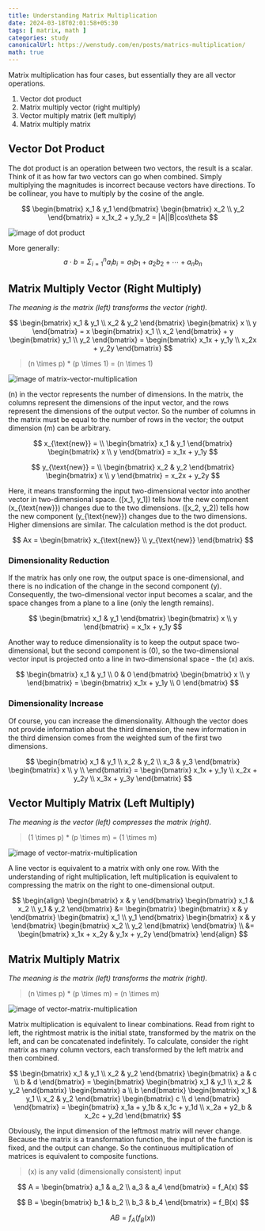 ```yaml
---
title: Understanding Matrix Multiplication
date: 2024-03-18T02:01:58+05:30
tags: [ matrix, math ]
categories: study
canonicalUrl: https://wenstudy.com/en/posts/matrics-multiplication/
math: true
---
```


Matrix multiplication has four cases, but essentially they are all vector operations.

1. Vector dot product
2. Matrix multiply vector (right multiply)
3. Vector multiply matrix (left multiply)
4. Matrix multiply matrix

<!--more-->

## Vector Dot Product

The dot product is an operation between two vectors, the result is a scalar. Think of it as how far two vectors can go when combined. Simply multiplying the magnitudes is incorrect because vectors have directions. To be collinear, you have to multiply by the cosine of the angle.

$$
\begin{bmatrix}
x_1 & y_1
\end{bmatrix}
\begin{bmatrix}
x_2 \\
y_2
\end{bmatrix}
= x_1x_2 + y_1y_2
= |A||B|cos\theta
$$

![image of dot product](/images/matrix-multiplication/dot-product.png "dot product")

More generally:
$$
a \cdot b = \Sigma_{i=1}^{n} a_ib_i = a_1b_1 + a_2b_2 + \cdots + a_nb_n
$$

## Matrix Multiply Vector (Right Multiply)

_The meaning is the matrix (left) transforms the vector (right)._

$$
\begin{bmatrix}
x_1 & y_1 \\
x_2 & y_2
\end{bmatrix}
\begin{bmatrix}
x \\
y
\end{bmatrix}
= x
\begin{bmatrix}
x_1 \\
x_2
\end{bmatrix}
+
y
\begin{bmatrix}
y_1 \\
y_2
\end{bmatrix}
= \begin{bmatrix}
x_1x + y_1y \\
x_2x + y_2y
\end{bmatrix}
$$


> \(n \times p\) * \(p \times 1\) = \(n \times 1\)

![image of matrix-vector-multiplication](/images/matrix-multiplication/m-v.png "matrix vector multiplication")

\(n\) in the vector represents the number of dimensions. In the matrix, the columns represent the dimensions of the input vector, and the rows represent the dimensions of the output vector. So the number of columns in the matrix must be equal to the number of rows in the vector; the output dimension \(m\) can be arbitrary.

$$
x_{\text{new}} = \\
\begin{bmatrix}
x_1 & y_1
\end{bmatrix}
\begin{bmatrix}
x \\
y
\end{bmatrix}
= x_1x + y_1y
$$

$$
y_{\text{new}} = \\
\begin{bmatrix}
x_2 & y_2
\end{bmatrix}
\begin{bmatrix}
x \\
y
\end{bmatrix}
= x_2x + y_2y
$$

Here, it means transforming the input two-dimensional vector into another vector in two-dimensional space. \([x_1, y_1]\) tells how the new component \(x_{\text{new}}\) changes due to the two dimensions. \([x_2, y_2]\) tells how the new component \(y_{\text{new}}\) changes due to the two dimensions. Higher dimensions are similar. The calculation method is the dot product.

$$
Ax =
\begin{bmatrix}
x_{\text{new}} \\
y_{\text{new}}
\end{bmatrix}
$$

### Dimensionality Reduction

If the matrix has only one row, the output space is one-dimensional, and there is no indication of the change in the second component \(y\). Consequently, the two-dimensional vector input becomes a scalar, and the space changes from a plane to a line (only the length remains).

$$
\begin{bmatrix}
x_1 & y_1
\end{bmatrix}
\begin{bmatrix}
x \\
y
\end{bmatrix}
= x_1x + y_1y
$$

Another way to reduce dimensionality is to keep the output space two-dimensional, but the second component is \(0\), so the two-dimensional vector input is projected onto a line in two-dimensional space - the \(x\) axis.

$$
\begin{bmatrix}
x_1 & y_1 \\
0 & 0
\end{bmatrix}
\begin{bmatrix}
x \\
y
\end{bmatrix}
= \begin{bmatrix}
x_1x + y_1y \\
0
\end{bmatrix}
$$

### Dimensionality Increase

Of course, you can increase the dimensionality. Although the vector does not provide information about the third dimension, the new information in the third dimension comes from the weighted sum of the first two dimensions.

$$
\begin{bmatrix}
x_1 & y_1 \\
x_2 & y_2 \\
x_3 & y_3
\end{bmatrix}
\begin{bmatrix}
x \\
y \\
\end{bmatrix}
= \begin{bmatrix}
x_1x + y_1y \\
x_2x + y_2y \\
x_3x + y_3y
\end{bmatrix}
$$

## Vector Multiply Matrix (Left Multiply)

_The meaning is the vector (left) compresses the matrix (right)._

> \(1 \times p\) * \(p \times m\) = \(1 \times m\)

![image of vector-matrix-multiplication](/images/matrix-multiplication/v-m.png "vector matrix multiplication")

A line vector is equivalent to a matrix with only one row. With the understanding of right multiplication, left multiplication is equivalent to compressing the matrix on the right to one-dimensional output.

$$
\begin{align}
\begin{bmatrix}
x & y
\end{bmatrix}
\begin{bmatrix}
x_1 & x_2 \\
y_1 & y_2
\end{bmatrix}
&= \begin{bmatrix}
\begin{bmatrix}
x & y
\end{bmatrix}
\begin{bmatrix}
x_1 \\
y_1
\end{bmatrix}
\begin{bmatrix}
x & y
\end{bmatrix}
\begin{bmatrix}
x_2 \\
y_2
\end{bmatrix}
\end{bmatrix} \\
&=
\begin{bmatrix}
x_1x + x_2y & y_1x + y_2y
\end{bmatrix}
\end{align}
$$

## Matrix Multiply Matrix

_The meaning is the matrix (left) transforms the matrix (right)._

> \(n \times p\) * \(p \times m\) = \(n \times m\)

![image of vector-matrix-multiplication](/images/matrix-multiplication/m-m.png "matrix matrix multiplication")

Matrix multiplication is equivalent to linear combinations. Read from right to left, the rightmost matrix is the initial state, transformed by the matrix on the left, and can be concatenated indefinitely.
To calculate, consider the right matrix as many column vectors, each transformed by the left matrix and then combined.

$$
\begin{bmatrix}
x_1 & y_1 \\
x_2 & y_2
\end{bmatrix}
\begin{bmatrix}
a & c \\
b & d
\end{bmatrix}
= \begin{bmatrix}
\begin{bmatrix}
x_1 & y_1 \\
x_2 & y_2
\end{bmatrix}
\begin{bmatrix}
a \\
b
\end{bmatrix}
\begin{bmatrix}
x_1 & y_1 \\
x_2 & y_2
\end{bmatrix}
\begin{bmatrix}
c \\
d
\end{bmatrix}
\end{bmatrix}
= \begin{bmatrix}
x_1a + y_1b & x_1c + y_1d \\
x_2a + y2_b & x_2c + y_2d
\end{bmatrix}
$$

Obviously, the input dimension of the leftmost matrix will never change. Because the matrix is a transformation function, the input of the function is fixed, and the output can change. So the continuous multiplication of matrices is equivalent to composite functions.

> \(x\) is any valid (dimensionally consistent) input

$$
A = \begin{bmatrix} a_1 & a_2 \\ a_3 & a_4 \end{bmatrix} = f_A(x)
$$

$$
B = \begin{bmatrix} b_1 & b_2 \\ b_3 & b_4 \end{bmatrix} = f_B(x)
$$

$$
AB = f_A(f_B(x))
$$
